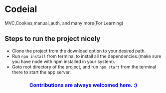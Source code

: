 # Codeial
MVC,Cookies,manual_auth, and many more(For Learning)

<h2>Steps to run the project nicely </h2>
<ul>
  <li>Clone the project from the download option to your desired path.
  <li>Run <code>npm install</code> from terminal to install all the dependencies.(make sure you have node with npm installed in your system).
  <li>Goto root directory of the project, and run <code>npm start</code> from the terminal there to start the app server.
</ul>

<h3 style="color:blue; text-align:center">Contributions are always welcomed here. :) </h3>
